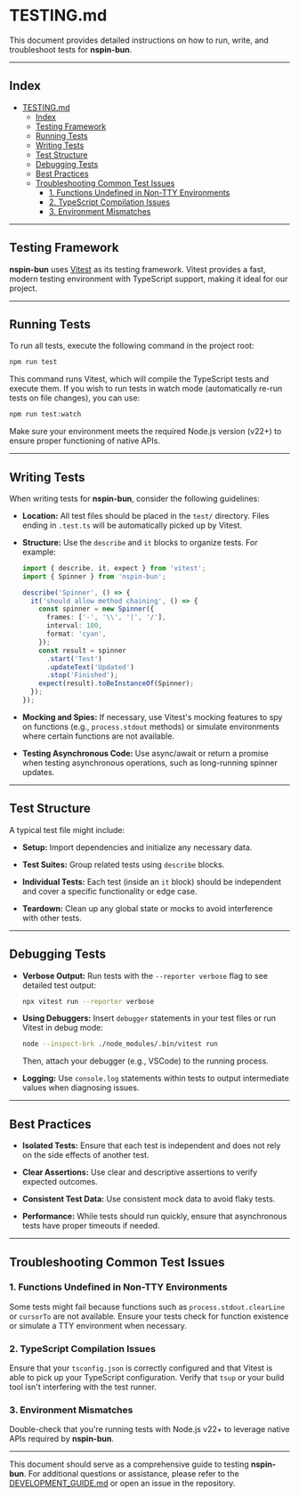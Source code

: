 # TESTING.md

This document provides detailed instructions on how to run, write, and troubleshoot tests for **nspin-bun**.

---

## Index

- [TESTING.md](#testingmd)
  - [Index](#index)
  - [Testing Framework](#testing-framework)
  - [Running Tests](#running-tests)
  - [Writing Tests](#writing-tests)
  - [Test Structure](#test-structure)
  - [Debugging Tests](#debugging-tests)
  - [Best Practices](#best-practices)
  - [Troubleshooting Common Test Issues](#troubleshooting-common-test-issues)
    - [1. Functions Undefined in Non-TTY Environments](#1-functions-undefined-in-non-tty-environments)
    - [2. TypeScript Compilation Issues](#2-typescript-compilation-issues)
    - [3. Environment Mismatches](#3-environment-mismatches)

---

## Testing Framework

**nspin-bun** uses [Vitest](https://vitest.dev/) as its testing framework. Vitest provides a fast, modern testing environment with TypeScript support, making it ideal for our project.

---

## Running Tests

To run all tests, execute the following command in the project root:

```bash
npm run test
```

This command runs Vitest, which will compile the TypeScript tests and execute them. If you wish to run tests in watch mode (automatically re-run tests on file changes), you can use:

```bash
npm run test:watch
```

Make sure your environment meets the required Node.js version (v22+) to ensure proper functioning of native APIs.

---

## Writing Tests

When writing tests for **nspin-bun**, consider the following guidelines:

- **Location:**
  All test files should be placed in the `test/` directory. Files ending in `.test.ts` will be automatically picked up by Vitest.

- **Structure:**
  Use the `describe` and `it` blocks to organize tests. For example:

  ```typescript
  import { describe, it, expect } from 'vitest';
  import { Spinner } from 'nspin-bun';

  describe('Spinner', () => {
    it('should allow method chaining', () => {
      const spinner = new Spinner({
        frames: ['-', '\\', '|', '/'],
        interval: 100,
        format: 'cyan',
      });
      const result = spinner
        .start('Test')
        .updateText('Updated')
        .stop('Finished');
      expect(result).toBeInstanceOf(Spinner);
    });
  });
  ```

- **Mocking and Spies:**
  If necessary, use Vitest's mocking features to spy on functions (e.g., `process.stdout` methods) or simulate environments where certain functions are not available.

- **Testing Asynchronous Code:**
  Use async/await or return a promise when testing asynchronous operations, such as long-running spinner updates.

---

## Test Structure

A typical test file might include:

- **Setup:**
  Import dependencies and initialize any necessary data.

- **Test Suites:**
  Group related tests using `describe` blocks.

- **Individual Tests:**
  Each test (inside an `it` block) should be independent and cover a specific functionality or edge case.

- **Teardown:**
  Clean up any global state or mocks to avoid interference with other tests.

---

## Debugging Tests

- **Verbose Output:**
  Run tests with the `--reporter verbose` flag to see detailed test output:

  ```bash
  npx vitest run --reporter verbose
  ```

- **Using Debuggers:**
  Insert `debugger` statements in your test files or run Vitest in debug mode:

  ```bash
  node --inspect-brk ./node_modules/.bin/vitest run
  ```

  Then, attach your debugger (e.g., VSCode) to the running process.

- **Logging:**
  Use `console.log` statements within tests to output intermediate values when diagnosing issues.

---

## Best Practices

- **Isolated Tests:**
  Ensure that each test is independent and does not rely on the side effects of another test.

- **Clear Assertions:**
  Use clear and descriptive assertions to verify expected outcomes.

- **Consistent Test Data:**
  Use consistent mock data to avoid flaky tests.

- **Performance:**
  While tests should run quickly, ensure that asynchronous tests have proper timeouts if needed.

---

## Troubleshooting Common Test Issues

### 1. Functions Undefined in Non-TTY Environments

Some tests might fail because functions such as `process.stdout.clearLine` or `cursorTo` are not available. Ensure your tests check for function existence or simulate a TTY environment when necessary.

### 2. TypeScript Compilation Issues

Ensure that your `tsconfig.json` is correctly configured and that Vitest is able to pick up your TypeScript configuration. Verify that `tsup` or your build tool isn't interfering with the test runner.

### 3. Environment Mismatches

Double-check that you're running tests with Node.js v22+ to leverage native APIs required by **nspin-bun**.

---

This document should serve as a comprehensive guide to testing **nspin-bun**. For additional questions or assistance, please refer to the [DEVELOPMENT_GUIDE.md](./DEVELOPMENT_GUIDE.md) or open an issue in the repository.
